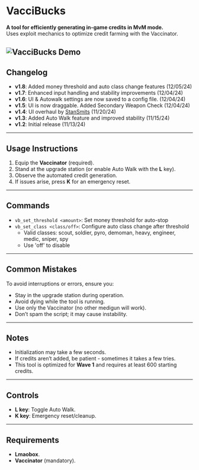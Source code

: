 # VacciBucks  

**A tool for efficiently generating in-game credits in MvM mode.**  
Uses exploit mechanics to optimize credit farming with the Vaccinator.  

![VacciBucks Demo](https://i.imgur.com/943BIfM.png)  
---

## Changelog  

- **v1.8**: Added money threshold and auto class change features (12/05/24)
- **v1.7**: Enhanced input handling and stability improvements (12/04/24)
- **v1.6**: UI & Autowalk settings are now saved to a config file. (12/04/24)
- **v1.5**: UI is now draggable. Added Secondary Weapon Check (12/04/24)
- **v1.4**: UI overhaul by [StanSmits](https://github.com/StanSmits) (11/20/24)  
- **v1.3**: Added Auto Walk feature and improved stability (11/15/24)  
- **v1.2**: Initial release (11/13/24)  

---

## Usage Instructions  

1. Equip the **Vaccinator** (required).  
2. Stand at the upgrade station (or enable Auto Walk with the **L** key).  
3. Observe the automated credit generation.  
4. If issues arise, press **K** for an emergency reset.  

---

## Commands

- `vb_set_threshold <amount>`: Set money threshold for auto-stop
- `vb_set_class <class/off>`: Configure auto class change after threshold
  - Valid classes: scout, soldier, pyro, demoman, heavy, engineer, medic, sniper, spy
  - Use 'off' to disable

---

## Common Mistakes  

To avoid interruptions or errors, ensure you:  
- Stay in the upgrade station during operation.  
- Avoid dying while the tool is running.  
- Use only the Vaccinator (no other medigun will work).  
- Don’t spam the script; it may cause instability.  

---

## Notes  

- Initialization may take a few seconds.  
- If credits aren’t added, be patient - sometimes it takes a few tries.
- This tool is optimized for **Wave 1** and requires at least 600 starting credits.

---

## Controls  

- **L key**: Toggle Auto Walk.  
- **K key**: Emergency reset/cleanup.  

---

## Requirements  

- **Lmaobox**.  
- **Vaccinator** (mandatory).